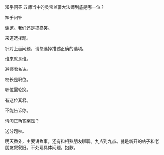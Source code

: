  
 知乎问答 五师当中的灵宝监斋大法师到底是哪一位？ 
 
 
 
 
 
 知乎问答 
 
 

 

 谢邀。我们还是搞搞笑。

 

 来道选择题。

 

 针对上面问题，请您选择描述正确的选项。

 

 谁来就是谁。

 避师君名讳。

 校长是职位。

 职位需轮换。

 有这位真君。

 不能告诉你。

 

 请问正确答案是？

 

 送分题啦。 

 

 明天番外，主要讲故事，还有和相熟朋友聊聊。九点到九点。就是新开的帖子和老朋友叙叙旧。不处理具体问题。抱歉。 